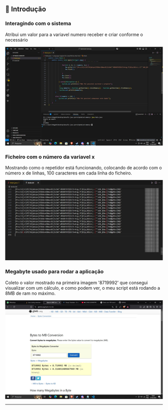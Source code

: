 ## 📝 Introdução

### Interagindo com o sistema
Atribui um valor para a variavel numero receber e criar conforme o necessário

![Imagem 1](https://github.com/yuri091107/Optmized-Java/blob/main/imagem%201.jpeg?raw=true)

### Ficheiro com o número da variavel x
Mostrando como o repetidor está funcionando, colocando de acordo com o número x de linhas, 100 caracteres em cada linha do ficheiro.

![Imagem 2](https://github.com/yuri091107/Optmized-Java/blob/main/imagem%202.jpeg?raw=true)

### Megabyte usado para rodar a aplicação
Coleto o valor mostrado na primeira imagem '8719992' que consegui visualizar com um cálculo, e como podem ver, o meu script está rodando a 8MB de ram no máximo.

![Imagem 3](https://github.com/yuri091107/Optmized-Java/blob/main/imagem%203.jpeg?raw=true)

---
